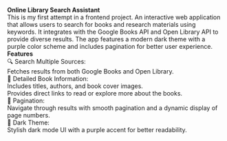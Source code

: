 **Online Library Search Assistant** <br>
This is my first attempt in a frontend project.
An interactive web application that allows users to search for books and research materials using keywords. It integrates with the Google Books API and Open Library API to provide diverse results. The app features a modern dark theme with a purple color scheme and includes pagination for better user experience.<br>
**Features**<br>
🔍 Search Multiple Sources:<br>
Fetches results from both Google Books and Open Library.<br>
📖 Detailed Book Information:<br>
Includes titles, authors, and book cover images.<br>
Provides direct links to read or explore more about the books.<br>
🔄 Pagination:<br>
Navigate through results with smooth pagination and a dynamic display of page numbers.<br>
🌙 Dark Theme:<br>
Stylish dark mode UI with a purple accent for better readability.
